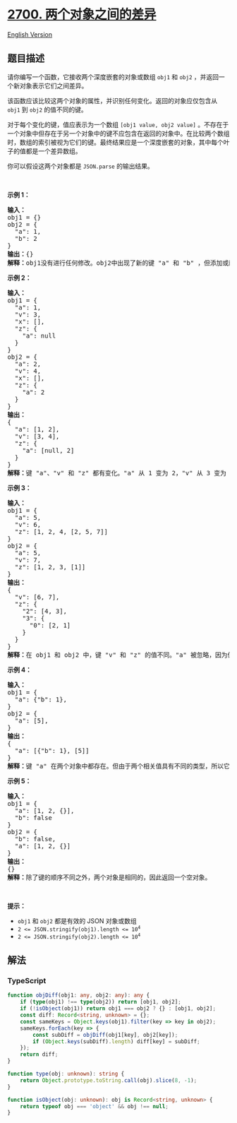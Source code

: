 # [2700. 两个对象之间的差异](https://leetcode.cn/problems/differences-between-two-objects)

[English Version](/solution/2700-2799/2700.Differences%20Between%20Two%20Objects/README_EN.md)

## 题目描述

<!-- 这里写题目描述 -->

<p>请你编写一个函数，它接收两个深度嵌套的对象或数组 <code>obj1</code> 和 <code>obj2</code> ，并返回一个新对象表示它们之间差异。</p>

<p>该函数应该比较这两个对象的属性，并识别任何变化。返回的对象应仅包含从 <code>obj1</code> 到 <code>obj2</code> 的值不同的键。</p>

<p>对于每个变化的键，值应表示为一个数组 <code>[obj1 value, obj2 value]</code> 。不存在于一个对象中但存在于另一个对象中的键不应包含在返回的对象中。在比较两个数组时，数组的索引被视为它们的键。最终结果应是一个深度嵌套的对象，其中每个叶子的值都是一个差异数组。</p>

<p>你可以假设这两个对象都是 <code>JSON.parse</code> 的输出结果。</p>

<p>&nbsp;</p>

<p><strong>示例 1：</strong></p>

<pre>
<strong>输入：</strong> 
obj1 = {}
obj2 = {
&nbsp; "a": 1, 
  "b": 2
}
<b>输出：</b>{}
<b>解释：</b>obj1没有进行任何修改。obj2中出现了新的键 "a" 和 "b" ，但添加或删除的键应该被忽略。
</pre>

<p><strong>示例 2：</strong></p>

<pre>
<b>输入：</b>
obj1 = {
&nbsp; "a": 1,
&nbsp; "v": 3,
&nbsp; "x": [],
&nbsp; "z": {
&nbsp; &nbsp; "a": null
&nbsp; }
}
obj2 = {
&nbsp; "a": 2,
&nbsp; "v": 4,
&nbsp; "x": [],
&nbsp; "z": {
&nbsp; &nbsp; "a": 2
&nbsp; }
}
<b>输出：</b>
{
&nbsp; "a": [1, 2],
  "v": [3, 4],
&nbsp; "z": {
&nbsp;   "a": [null, 2]
&nbsp; }
}
<b>解释：</b>键 "a"、"v" 和 "z" 都有变化。"a" 从 1 变为 2，"v" 从 3 变为 4 ，"z" 的子对象 "a" 从 null 变为 2。
</pre>

<p><strong>示例 3：</strong></p>

<pre>
<b>输入：</b>
obj1 = {
&nbsp; "a": 5, 
&nbsp; "v": 6, 
&nbsp; "z": [1, 2, 4, [2, 5, 7]]
}
obj2 = {
&nbsp; "a": 5, 
&nbsp; "v": 7, 
&nbsp; "z": [1, 2, 3, [1]]
}
<b>输出：</b>
{
&nbsp; "v": [6, 7],
&nbsp; "z": {
&nbsp;   "2": [4, 3],
&nbsp;   "3": {
&nbsp;     "0": [2, 1]
&nbsp;   }
&nbsp; }
}
<b>解释：</b>在 obj1 和 obj2 中，键 "v" 和 "z" 的值不同。"a" 被忽略，因为值没有变化。在键 "z" 中，有一个嵌套的数组。数组被视为对象，其中索引被视为键。数组发生了两处变化：z[2] 和 z[3][0]。z[0] 和 z[1] 没有变化，因此没有包含在结果中。z[3][1] 和 z[3][2] 被删除，因此也没有包含在结果中。
</pre>

<p><strong>示例 4：</strong></p>

<pre>
<b>输入：</b>
obj1 = {
&nbsp; "a": {"b": 1}, 
}
obj2 = {
&nbsp; "a": [5],
}
<b>输出：</b>
{
  "a": [{"b": 1}, [5]]
}
<b>解释：</b>键 "a" 在两个对象中都存在。但由于两个相关值具有不同的类型，所以它们被放置在差异数组中。</pre>

<p><strong>示例 5：</strong></p>

<pre>
<b>输入：</b>
obj1 = {
&nbsp; "a": [1, 2, {}], 
&nbsp; "b": false
}
obj2 = { &nbsp; 
&nbsp; "b": false,
&nbsp; "a": [1, 2, {}]
}
<b>输出：</b>
{}
<b>解释：</b>除了键的顺序不同之外，两个对象是相同的，因此返回一个空对象。</pre>

<p>&nbsp;</p>

<p><strong>提示：</strong></p>

<ul>
	<li><code>obj1</code> 和 <code>obj2</code> 都是有效的 JSON 对象或数组</li>
	<li><code>2 &lt;= JSON.stringify(obj1).length &lt;= 10<sup>4</sup></code></li>
	<li><code>2 &lt;= JSON.stringify(obj2).length &lt;= 10<sup>4</sup></code></li>
</ul>

## 解法

<!-- 这里可写通用的实现逻辑 -->

<!-- tabs:start -->

### **TypeScript**

<!-- 这里可写当前语言的特殊实现逻辑 -->

```ts
function objDiff(obj1: any, obj2: any): any {
    if (type(obj1) !== type(obj2)) return [obj1, obj2];
    if (!isObject(obj1)) return obj1 === obj2 ? {} : [obj1, obj2];
    const diff: Record<string, unknown> = {};
    const sameKeys = Object.keys(obj1).filter(key => key in obj2);
    sameKeys.forEach(key => {
        const subDiff = objDiff(obj1[key], obj2[key]);
        if (Object.keys(subDiff).length) diff[key] = subDiff;
    });
    return diff;
}

function type(obj: unknown): string {
    return Object.prototype.toString.call(obj).slice(8, -1);
}

function isObject(obj: unknown): obj is Record<string, unknown> {
    return typeof obj === 'object' && obj !== null;
}
```

<!-- tabs:end -->
